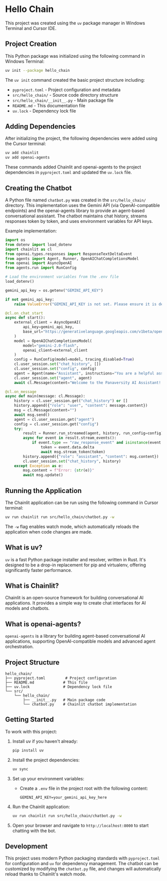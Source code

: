 # Hello Chain

This project was created using the `uv` package manager in Windows Terminal and Cursor IDE.

## Project Creation

This Python package was initialized using the following command in Windows Terminal:

```bash
uv init --package hello_chain
```

The `uv init` command created the basic project structure including:
- `pyproject.toml` - Project configuration and metadata
- `src/hello_chain/` - Source code directory structure
- `src/hello_chain/__init__.py` - Main package file
- `README.md` - This documentation file
- `uv.lock` - Dependency lock file

## Adding Dependencies

After initializing the project, the following dependencies were added using the Cursor terminal:

```bash
uv add chainlit
uv add openai-agents
```

These commands added Chainlit and openai-agents to the project dependencies in `pyproject.toml` and updated the `uv.lock` file.

## Creating the Chatbot

A Python file named `chatbot.py` was created in the `src/hello_chain/` directory. This implementation uses the Gemini API (via OpenAI-compatible endpoints) and the openai-agents library to provide an agent-based conversational assistant. The chatbot maintains chat history, streams responses token by token, and uses environment variables for API keys.

Example implementation:

```python
import os
from dotenv import load_dotenv
import chainlit as cl
from openai.types.responses import ResponseTextDeltaEvent
from agents import Agent, Runner, OpenAIChatCompletionsModel
from openai import AsyncOpenAI
from agents.run import RunConfig

# Load the environment variables from the .env file
load_dotenv()

gemini_api_key = os.getenv("GEMINI_API_KEY")

if not gemini_api_key:
    raise ValueError("GEMINI_API_KEY is not set. Please ensure it is defined in your .env file.")

@cl.on_chat_start
async def start():
    external_client = AsyncOpenAI(
        api_key=gemini_api_key,
        base_url="https://generativelanguage.googleapis.com/v1beta/openai/",
    )
    model = OpenAIChatCompletionsModel(
        model="gemini-2.0-flash",
        openai_client=external_client
    )
    config = RunConfig(model=model, tracing_disabled=True)
    cl.user_session.set("chat_history", [])
    cl.user_session.set("config", config)
    agent = Agent(name="Assistant", instructions="You are a helpful assistant", model=model)
    cl.user_session.set("agent", agent)
    await cl.Message(content="Welcome to the Panaversity AI Assistant! How can I help you today?").send()

@cl.on_message
async def main(message: cl.Message):
    history = cl.user_session.get("chat_history") or []
    history.append({"role": "user", "content": message.content})
    msg = cl.Message(content="")
    await msg.send()
    agent = cl.user_session.get("agent")
    config = cl.user_session.get("config")
    try:
        result = Runner.run_streamed(agent, history, run_config=config)
        async for event in result.stream_events():
            if event.type == "raw_response_event" and isinstance(event.data, ResponseTextDeltaEvent):
                token = event.data.delta
                await msg.stream_token(token)
        history.append({"role": "assistant", "content": msg.content})
        cl.user_session.set("chat_history", history)
    except Exception as e:
        msg.content = f"Error: {str(e)}"
        await msg.update()
```

## Running the Application

The Chainlit application can be run using the following command in Cursor terminal:

```bash
uv run chainlit run src/hello_chain/chatbot.py -w
```

The `-w` flag enables watch mode, which automatically reloads the application when code changes are made.

## What is uv?

`uv` is a fast Python package installer and resolver, written in Rust. It's designed to be a drop-in replacement for pip and virtualenv, offering significantly faster performance.

## What is Chainlit?

Chainlit is an open-source framework for building conversational AI applications. It provides a simple way to create chat interfaces for AI models and chatbots.

## What is openai-agents?

`openai-agents` is a library for building agent-based conversational AI applications, supporting OpenAI-compatible models and advanced agent orchestration.

## Project Structure

```
hello_chain/
├── pyproject.toml         # Project configuration
├── README.md             # This file
├── uv.lock               # Dependency lock file
└── src/
    └── hello_chain/
        ├── __init__.py   # Main package code
        └── chatbot.py    # Chainlit chatbot implementation
```

## Getting Started

To work with this project:

1. Install uv if you haven't already:
   ```bash
   pip install uv
   ```

2. Install the project dependencies:
   ```bash
   uv sync
   ```

3. Set up your environment variables:
   - Create a `.env` file in the project root with the following content:
     ```env
     GEMINI_API_KEY=your_gemini_api_key_here
     ```

4. Run the Chainlit application:
   ```bash
   uv run chainlit run src/hello_chain/chatbot.py -w
   ```

5. Open your browser and navigate to `http://localhost:8000` to start chatting with the bot.

## Development

This project uses modern Python packaging standards with `pyproject.toml` for configuration and `uv` for dependency management. The chatbot can be customized by modifying the `chatbot.py` file, and changes will automatically reload thanks to Chainlit's watch mode.
